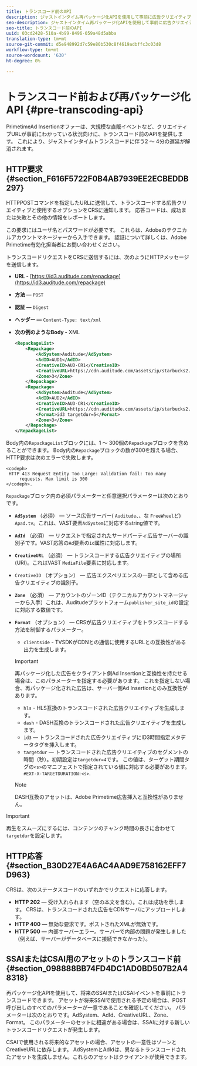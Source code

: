 ```yaml
---
title: トランスコード前のAPI
description: ジャストインタイム再パッケージ化APIを使用して事前に広告クリエイティブをトランスコードできるので、コンテンツ互換のバージョンを必要に応じて利用でき、ジャストインタイム(JIT)再パッケージ化に伴う2 ～ 4分の遅延が解消されます。
seo-description: ジャストインタイム再パッケージ化APIを使用して事前に広告クリエイティブをトランスコードできるので、コンテンツ互換のバージョンを必要に応じて利用でき、ジャストインタイム(JIT)再パッケージ化に伴う2 ～ 4分の遅延が解消されます。
seo-title: トランスコード前のAPI
uuid: 03cd2428-510a-4b99-8496-059a48d5abba
translation-type: tm+mt
source-git-commit: d5e948992d7c59e80b530c8f4619adbffc3c03d8
workflow-type: tm+mt
source-wordcount: '630'
ht-degree: 0%

---
```



# トランスコード前および再パッケージ化API {#pre-transcoding-api}

PrimetimeAd Insertionオファーは、大規模な直販イベントなど、クリエイティブURLが事前にわかっている状況向けに、トランスコード前のAPIを提供します。  これにより、ジャストインタイムトランスコードに伴う2 ～ 4分の遅延が解消されます。

## HTTP要求{#section_F616F5722F0B4AB7939EE2ECBEDDB297}

HTTPPOSTコマンドを指定したURLに送信して、トランスコードする広告クリエイティブと使用するオプションをCRSに通知します。 応答コードは、成功または失敗とその他の情報をレポートします。

この要求にはユーザ名とパスワードが必要です。 これらは、Adobeのテクニカルアカウントマネージャーから入手できます。 認証について詳しくは、Adobe Primetime有効化担当者にお問い合わせください。

トランスコードリクエストをCRSに送信するには、次のようにHTTPメッセージを送信します。

* **URL -** [https://id3.auditude.com/repackage](https://id3.auditude.com/repackage)

* **方法 —** `POST`

* **認証 —** `Digest`

* **ヘッダー —** `Content-Type: text/xml`

* **次の例のようなBody -** XML

   ```xml
   <RepackageList>
       <Repackage>
           <AdSystem>Auditude</AdSystem>
           <AdID>AUD1</AdID>
           <CreativeID>AUD-CR1</CreativeID>
           <CreativeURL>https://cdn.auditude.com/assets/ip/starbucks2.mp4</CreativeURL>
           <Zone>3</Zone>
       </Repackage>
       <Repackage>
           <AdSystem>Auditude</AdSystem>
           <AdID>AUD2</AdID>
           <CreativeID>AUD-CR1</CreativeID>
           <CreativeURL>https://cdn.auditude.com/assets/ip/starbucks2.mp4</CreativeURL>
           <Format>id3 targetdur=5</Format>
           <Zone>3</Zone>
       </Repackage>
   </RepackageList>
   ```

Body内の`RepackageList`ブロックには、1 ～ 300個の`Repackage`ブロックを含めることができます。 Body内の`Repackage`ブロックの数が300を超える場合、HTTP要求は次のエラーで失敗します。

```
<codeph>
 HTTP 413 Request Entity Too Large: Validation fail: Too many
     requests. Max limit is 300
</codeph>.
```


`Repackage`ブロック内の必須パラメーターと任意選択パラメーターは次のとおりです。

* **`AdSystem`** （必須） — ソース広告サーバー( `Auditude`、、な `FreeWheel`ど) `Apad.tv`。これは、VAST要素`AdSystem`に対応するstring値です。

* **`AdId`** （必須） — リクエストで指定されたサードパーティ広告サーバーの識別子です。VAST応答の`Ad`要素の`id`属性に対応します。

* **`CreativeURL`** （必須） — トランスコードする広告クリエイティブの場所(URI)。これはVAST `MediaFile`要素に対応します。

* `CreativeID` （オプション） — 広告エクスペリエンスの一部として含める広告クリエイティブの識別子。
* **`Zone`** （必須） — アカウントのゾーンID（テクニカルアカウントマネージャーから入手）これは、Auditudeプラットフォーム`publisher_site_id`の設定に対応する数値です。

* **`Format`** （オプション） — CRSが広告クリエイティブをトランスコードする方法を制御するパラメーター。

   * `clientside` - TVSDKがCDNとの通信に使用するURLとの互換性がある出力を生成します。
   >[!IMPORTANT]
   >
   >再パッケージ化した広告をクライアント側Ad Insertionと互換性を持たせる場合は、このパラメーターを指定する必要があります。 これを指定しない場合、再パッケージ化された広告は、サーバー側Ad Insertionとのみ互換性があります。

   * `hls` - HLS互換のトランスコードされた広告クリエイティブを生成します。
   * `dash` - DASH互換のトランスコードされた広告クリエイティブを生成します。
   * `id3`  — トランスコードされた広告クリエイティブにID3時間指定メタデータタグを挿入します。
   * `targetdur`  — トランスコードされた広告クリエイティブのセグメントの時間（秒）。初期設定は`targetdur=4`です。 この値は、ターゲット期間タグの`<s>`のマニフェストで指定されている値に対応する必要があります。`#EXT-X-TARGETDURATION:<s>`.

   >[!NOTE]
   >
   >DASH互換のアセットは、Adobe Primetime広告挿入と互換性がありません。

>[!IMPORTANT]
>
>再生をスムーズにするには、コンテンツのチャンク時間の長さに合わせて`targetdur`を設定します。

## HTTP応答{#section_B30D27E4A6AC4AAD9E758162EFF7D963}

CRSは、次のステータスコードのいずれかでリクエストに応答します。

* **HTTP 202**  — 受け入れられます（空の本文を含む）。これは成功を示します。 CRSは、トランスコードされた広告をCDNサーバにアップロードします。
* **HTTP 400**  — 無効な要求です。ポストされたXMLが無効です。
* **HTTP 500**  — 内部サーバーエラー。サーバーで内部の問題が発生しました（例えば、サーバーがデータベースに接続できなかった）。

## SSAIまたはCSAI用のアセットのトランスコード前{#section_098888BB74FD4DC1AD0BD507B2A48318}

再パッケージ化APIを使用して、将来のSSAIまたはCSAIイベントを事前にトランスコードできます。 アセットが将来SSAIで使用される予定の場合は、POST呼び出しのすべてのパラメーターが一意であることを確認してください。 パラメーターは次のとおりです。AdSystem、AdId、CreativeURL、Zone、Format。 このパラメーターのセットに相違がある場合は、SSAIに対する新しいトランスコードリクエストが発生します。

CSAIで使用される将来的なアセットの場合、アセットの一意性はゾーンとCreativeURLに依存します。 AdSystemとAdIdは、異なるトランスコードされたアセットを生成しません。これらのアセットはクライアントが使用できます。
